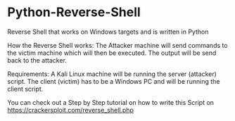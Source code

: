 # Python-Reverse-Shell
Reverse Shell that works on Windows targets and is written in Python


How the Reverse Shell works: 
The Attacker machine will send commands to the victim machine which will then be executed. The output will be send back to the attacker.


Requirements: 
A Kali Linux machine will be running the server (attacker) script. The client (victim) has to be a Windows PC and will be running the client script.


You can check out a Step by Step tutorial on how to write this Script on https://crackersploit.com/reverse_shell.php
